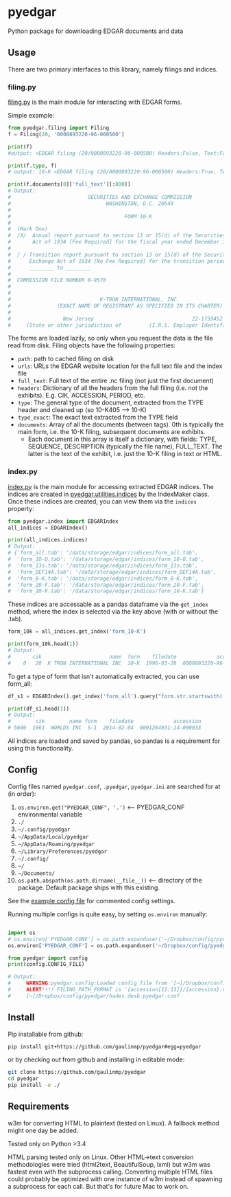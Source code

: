 # pyedgar

Python package for downloading EDGAR documents and data


## Usage
There are two primary interfaces to this library, namely filings and indices.



### filing.py
[filing.py](pyedgar/filing.py) is the main module for interacting with EDGAR forms.

Simple example:

```python
from pyedgar.filing import Filing
f = Filing(20, '0000893220-96-000500')

print(f)
#output: <EDGAR filing (20/0000893220-96-000500) Headers:False, Text:False, Documents:False>

print(f.type, f)
# output: 10-K <EDGAR filing (20/0000893220-96-000500) Headers:True, Text:True, Documents:False>

print(f.documents[0]['full_text'][:800])
# Output:
#                         SECURITIES AND EXCHANGE COMMISSION
#                               WASHINGTON, D.C. 20549
#
#                                     FORM 10-K
#
#  (Mark One)
#  /X/  Annual report pursuant to section 13 or 15(d) of the Securities Exchange
#       Act of 1934 [Fee Required] for the fiscal year ended December 30, 1995 or
#
#  / / Transition report pursuant to section 13 or 15(d) of the Securities
#      Exchange Act of 1934 [No Fee Required] for the transition period from
#      ________ to ________
#
#  COMMISSION FILE NUMBER 0-9576
#
#
#                             K-TRON INTERNATIONAL, INC.
#               (EXACT NAME OF REGISTRANT AS SPECIFIED IN ITS CHARTER)
#
#                 New Jersey                                22-1759452
#     (State or other jurisdiction of         (I.R.S. Employer Identification No.)
```

The forms are loaded lazily, so only when you request the data is the file read from disk.
Filing objects have the following properties:

* ``path``: path to cached filing on disk
* ``urls``: URLs the EDGAR website location for the full text file and the index file
* ``full_text``: Full text of the entire .nc filing (not just the first document)
* ``headers``: Dictionary of all the headers from the full filing (i.e. not the exhibits). E.g. CIK, ACCESSION, PERIOD, etc.
* ``type``: The general type of the document, extracted from the TYPE header and cleaned up (so 10-K405 --> 10-K)
* ``type_exact``: The exact text extracted from the TYPE field
* ``documents``: Array of all the documents (between <DOCUMENT></DOCUMENT> tags). 0th is typically the main form, i.e. the 10-K filing, subsequent documents are exhibits.
    * Each document in this array is itself a dictionary, with fields: TYPE, SEQUENCE, DESCRIPTION (typically the file name), FULL_TEXT. The latter is the text of the exhibit, i.e. just the 10-K filing in text or HTML.


### index.py
[index.py](pyedgar/index.py) is the main module for accessing extracted EDGAR indices.
The indices are created in [pyedgar.utilities.indices](pyedgar/utilities/indices.py#L34) by the IndexMaker class.
Once these indices are created, you can view them via the ``indices`` property:

```python
from pyedgar.index import EDGARIndex
all_indices = EDGARIndex()

print(all_indices.indices)
# Output:
# {'form_all.tab': '/data/storage/edgar/indices/form_all.tab',
#  'form_10-Q.tab': '/data/storage/edgar/indices/form_10-Q.tab',
#  'form_13s.tab': '/data/storage/edgar/indices/form_13s.tab',
#  'form_DEF14A.tab': '/data/storage/edgar/indices/form_DEF14A.tab',
#  'form_8-K.tab': '/data/storage/edgar/indices/form_8-K.tab',
#  'form_20-F.tab': '/data/storage/edgar/indices/form_20-F.tab',
#  'form_10-K.tab': '/data/storage/edgar/indices/form_10-K.tab'}
```

These indices are accessable as a pandas dataframe via the ``get_index`` method, where the index is selected via the key above (with or without the .tab).

```python
form_10k = all_indices.get_index('form_10-K')

print(form_10k.head(1))
# Output:
#       cik                      name  form    filedate             accession
#    0   20  K TRON INTERNATIONAL INC  10-K  1996-03-28  0000893220-96-000500
```

To get a type of form that isn't automatically extracted, you can use form_all:

```python
df_s1 = EDGARIndex().get_index('form_all').query("form.str.startswith('S-1')")

print(df_s1.head(1))
# Output:
#        cik        name form    filedate             accession
# 5600  1961  WORLDS INC  S-1  2014-02-04  0001264931-14-000033
```

All indices are loaded and saved by pandas, so pandas is a requirement for using this functionality.



## Config

Config files named ``pyedgar.conf``, ``.pyedgar``, ``pyedgar.ini`` are searched for at (in order):

1. ``os.environ.get("PYEDGAR_CONF", '.')`` <-- PYEDGAR_CONF environmental variable
2. ``./``
3. ``~/.config/pyedgar``
4. ``~/AppData/Local/pyedgar``
5. ``~/AppData/Roaming/pyedgar``
6. ``~/Library/Preferences/pyedgar``
7. ``~/.config/``
8. ``~/``
9. ``~/Documents/``
10. ``os.path.abspath(os.path.dirname(__file__))`` <-- directory of the package. Default package ships with this existing.


See the [example config file](pyedgar.conf) for commented config settings.

Running multiple configs is quite easy, by setting ``os.environ`` manually:

```python

import os
# os.environ['PYEDGAR_CONF'] = os.path.expanduser('~/Dropbox/config/pyedgar/hades.local.pyedgar.conf')
os.environ['PYEDGAR_CONF'] = os.path.expanduser('~/Dropbox/config/pyedgar/hades.desb.pyedgar.conf')

from pyedgar import config
print(config.CONFIG_FILE)

# Output:
#     WARNING:pyedgar.config:Loaded config file from '[~]/Dropbox/config/pyedgar/hades.desb.pyedgar.conf'.
#     ALERT!!!! FILING_PATH_FORMAT is '{accession[11:13]}/{accession}.nc'.
#     [~]/Dropbox/config/pyedgar/hades.desb.pyedgar.conf
```

## Install

Pip installable from github:

```bash
pip install git+https://github.com/gaulinmp/pyedgar#egg=pyedgar
```

or by checking out from github and installing in editable mode:

```bash
git clone https://github.com/gaulinmp/pyedgar
cd pyedgar
pip install -e ./
```

## Requirements

w3m for converting HTML to plaintext (tested on Linux).
A fallback method might one day be added.

Tested only on Python >3.4

HTML parsing tested only on Linux.
Other HTML->text conversion methodologies were tried (html2text, BeautifulSoup, lxml) but w3m was fastest even with the subprocess calling.
Converting multiple HTML files could probably be optimized with one instance of w3m instead of spawning a subprocess for each call.
But that's for future Mac to work on.
